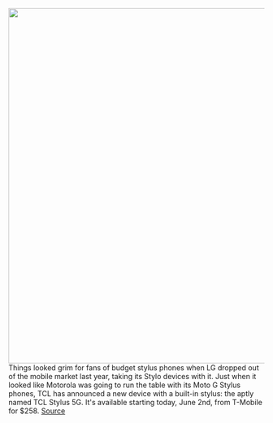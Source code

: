 <img src='https://cdn.vox-cdn.com/thumbor/va2abwD2BlAzzvRP16iBd1Y-esY=/0x0:2000x1334/1200x800/filters:focal(459x539:779x859)/cdn.vox-cdn.com/uploads/chorus_image/image/70934993/TCL_STYLUS_5G_Lifestyle_5_copy.0.jpg' width='700px' /><br/>
Things looked grim for fans of budget stylus phones when LG dropped out of the mobile market last year, taking its Stylo devices with it. Just when it looked like Motorola was going to run the table with its Moto G Stylus phones, TCL has announced a new device with a built-in stylus: the aptly named TCL Stylus 5G. It's available starting today, June 2nd, from T-Mobile for $258.
<a href='https://www.theverge.com/2022/6/2/23150647/tcl-stylus-5g-price-specs-screen-battery'> Source <a/>